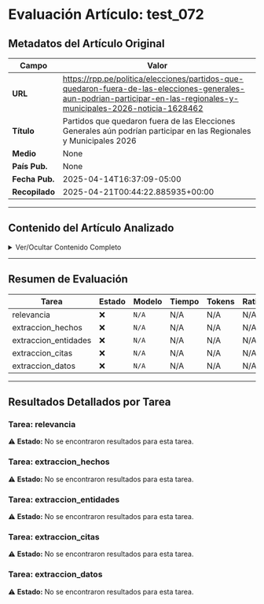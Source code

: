 # Evaluación Artículo: test_072

## Metadatos del Artículo Original

| Campo          | Valor                                      |
|----------------|--------------------------------------------|
| **URL**        | https://rpp.pe/politica/elecciones/partidos-que-quedaron-fuera-de-las-elecciones-generales-aun-podrian-participar-en-las-regionales-y-municipales-2026-noticia-1628462           |
| **Título**     | Partidos que quedaron fuera de las Elecciones Generales aún podrían participar en las Regionales y Municipales 2026 | RPP Noticias       |
| **Medio**      | None         |
| **País Pub.**  | None |
| **Fecha Pub.** | 2025-04-14T16:37:09-05:00 |
| **Recopilado** | 2025-04-21T00:44:22.885935+00:00 |

---

## Contenido del Artículo Analizado

<details>
<summary>Ver/Ocultar Contenido Completo</summary>

```text
El presidente del JNE, Roberto Burneo, señaló que aún no están truncadas las posibilidades de estas agrupaciones políticas si cumplen con todos los requisitos de ley.
Del total de partidos políticos con intenciones de participar de las Elecciones Generales 2026, 43 cumplieron con todos los requisitos exigidos por ley al 12 de abril y finalmente estarán aptos para competir en los comicios.
Otras 29 agrupaciones aún figuran en proceso de inscripción en el Registro de Organizaciones Políticas (ROP) del Jurado Nacional de Elecciones (JNE) como son Resurgimiento Unido Nacional, Unidad Popular y Adelante Pueblo Unido, entre otros. La pregunta que surge es si las aspiraciones de inscripción de estos partidos quedaron truncadas o no. Al respecto, Roberto Burneo, presidente del JNE precisó a El Poder en tus Manos de RPP:
“El proceso para ellos no ha quedado trunco, sigue en su curso. En los próximos días o semanas van a poder o no lograr su inscripción en función del cumplimiento de los requisitos y resolver los cuestionamientos que, tengo entendido, están en proceso. Si logran inscribirse antes de octubre, que es la probable fecha de convocatoria del proceso de Elecciones Regionales y Municipales, podrán participar en esos mismos con todas las de la ley”, afirmó el magistrado.
Te recomendamos
Con este escenario, las Elecciones Regionales y Municipales de octubre de 2026 se tornarán mucho más complejas según dijo Roberto Burneo, ya que el universo de partidos y movimientos con posibilidad de competir se amplía.
“Si estos 29 partidos lograran su inscripción, se suman a los 43 que ya están inscritos y a los 98 movimientos regionales que ya cuentan con inscripción Por lo tanto, las elecciones regionales y municipales sí van a ser complejas. Si las elecciones generales de abril del próximo año son complejas, las que se nos vienen en octubre van a hacer de una complejidad aún mayor”, aseguró.
JNE pedirá presupuesto adicional
Por otro lado, Roberto Burneo señaló que el sistema electoral ha sustentado y solicitado al Ejecutivo los recursos necesarios para llevar adelante los procesos electorales hacia el 2026. Aseguró que han recibido una primera partida de 500 millones de soles, pero que será necesario solicitar un adicional, para implementar por ejemplo ley del recuento de votos, como la implementación del voto digital, leyes aprobadas en el Congreso.
"Estas nuevas disposiciones que se han emitido sí generan impacto en cuanto a la necesidad de mayores recursos. De por sí, el pedido inicial [800 millones] tampoco lo dieron completo, pero el compromiso que tiene el Ejecutivo y el Ministerio de Economía es que, en la medida que vayamos ejecutando el presupuesto, ellos nos van a seguir canalizando los recursos", comentó.
Comparte esta noticia
```
</details>

---

## Resumen de Evaluación

| Tarea | Estado | Modelo | Tiempo | Tokens | Ratio |
|-------|--------|--------|--------|--------|-------|
| relevancia | ❌ | `N/A` | N/A | N/A | N/A |
| extraccion_hechos | ❌ | `N/A` | N/A | N/A | N/A |
| extraccion_entidades | ❌ | `N/A` | N/A | N/A | N/A |
| extraccion_citas | ❌ | `N/A` | N/A | N/A | N/A |
| extraccion_datos | ❌ | `N/A` | N/A | N/A | N/A |

---

## Resultados Detallados por Tarea

### Tarea: relevancia

⚠️ **Estado:** No se encontraron resultados para esta tarea.


### Tarea: extraccion_hechos

⚠️ **Estado:** No se encontraron resultados para esta tarea.


### Tarea: extraccion_entidades

⚠️ **Estado:** No se encontraron resultados para esta tarea.


### Tarea: extraccion_citas

⚠️ **Estado:** No se encontraron resultados para esta tarea.


### Tarea: extraccion_datos

⚠️ **Estado:** No se encontraron resultados para esta tarea.
